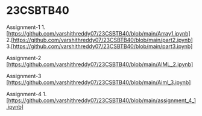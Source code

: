 # 23CSBTB40
Assignment-1
1.[https://github.com/varshithreddy07/23CSBTB40/blob/main/Array1.ipynb]
2.[https://github.com/varshithreddy07/23CSBTB40/blob/main/part2.ipynb]
3.[https://github.com/varshithreddy07/23CSBTB40/blob/main/part3.ipynb]

Assignment-2
[https://github.com/varshithreddy07/23CSBTB40/blob/main/AIML_2.ipynb]

Assignment-3
[https://github.com/varshithreddy07/23CSBTB40/blob/main/Aiml_3.ipynb]

Assignment-4
1.[https://github.com/varshithreddy07/23CSBTB40/blob/main/assignment_4_1.ipynb]
